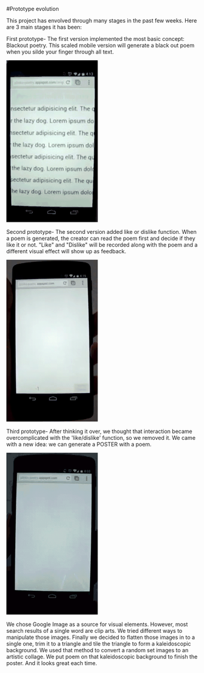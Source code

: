 #Prototype evolution

This project has envolved through many stages in the past few weeks. Here are 3 main stages it has been:

First prototype- The first version implemented the most basic concept: Blackout poetry. This scaled mobile version will generate a black out poem when you silde your finger through all text.

![First version](../project_images/Plinko_poetry_version_1.gif?raw=true "First version")

Second prototype- The second version added like or dislike function. When a poem is generated, the creator can read the poem first and decide if they like it or not. "Like" and "Dislike" will be recorded along with the poem and a different visual effect will show up as feedback.

![Second version](../project_images/Plinko_poetry_version_2.gif?raw=true "Second version")

Third prototype- After thinking it over, we thought that interaction became overcomplicated with the 'like/dislike' function, so we removed it. We came with a new idea: we can generate a POSTER with a poem. 

![Third version](../project_images/Plinko_poetry_version_3.gif?raw=true "Third version")

We chose Google Image as a source for visual elements. However, most search results of a single word are clip arts. We tried different ways to manipulate those images. Finally we decided to flatten those images in to a single one, trim it to a triangle and tile the triangle to form a kaleidoscopic background. We used that method to convert a random set images to an artistic collage. We put poem on that kaleidoscopic background to finish the poster. And it looks great each time.






